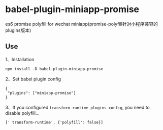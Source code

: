 # babel-plugin-miniapp-promise

es6 promise polyfill for wechat miniapp(promise-polyfill针对小程序兼容的plugins版本)

## Use

1、Installation

```
npm install -D babel-plugin-miniapp-promise
```

2、Set babel plugin config

```
{
 "plugins": ["miniapp-promise"]
}
```

3、If you configured ``transform-runtime plugins config``, you need to disable polyfill...

```
[' transform-runtime', {'polyfill': false}]
```
